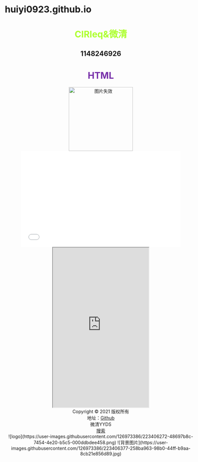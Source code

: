 # huiyi0923.github.io
<!DOCTYPE html>
<html lang="en">
    <head>
        <meta charset="UTF-8">
        <title>CIRleq</title>
        <style>
            .box{
                width: 600px;
                height: 1200px;
                margin: auto;
                top: 0;
                left: 0;
                right: 0;
                bottom: 0;
                text-align: center;
            }
        </style>
    </head>
    <body>
        <div class="box">
            <h1 style="color: greenyellow;">CIRleq&微清</h1>
            <h2>1148246926</h2>
            <h1 style="color: rgb(118, 46, 169);">HTML</h1>
            <img src="./logo.png" alt="图片失效" width="200px">
            <embed src="./那一瞬间.m4a" width="500" height="300" autostart=false>
            <body background="./背景图片.jpg">
            <iframe scrolling="no" src="https://tianqiapi.com/api.php?style=tw&skin=pitaya" frameborder="1" width="300" height="500" allowtransparency="true"></iframe>
            <br />
            <div class="foot">
                Copyright © 2021 版权所有
                <br>
                地址：<a href="https://" target="_blank">Github</a>
                <br>
                微清YYDS
            <br>
            <a href="https://www.baidu.com" target="_blank">搜索</a>
        </div>
    </body>
</html>
![logo](https://user-images.githubusercontent.com/126973386/223406272-48697b8c-7454-4e20-b5c5-000ddbdee458.png)
![背景图片](https://user-images.githubusercontent.com/126973386/223406377-258ba963-98b0-44ff-b9aa-8cb21e856d89.jpg)

